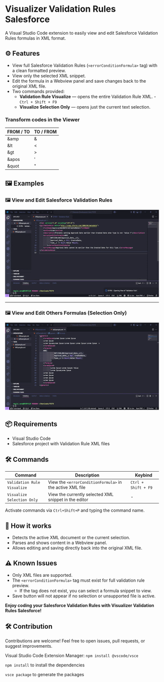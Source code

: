 # Visualizer Validation Rules Salesforce

A Visual Studio Code extension to easily view and edit Salesforce Validation Rules formulas in XML format.

## ⚙️ Features

- View full Salesforce Validation Rules (`<errorConditionFormula>` tag) with a clean formatted preview.
- View only the selected XML snippet.
- Edit the formula in a Webview panel and save changes back to the original XML file.
- Two commands provided:
  - **Validation Rule Visualize** — opens the entire Validation Rule XML. - `Ctrl + Shift + F9`
  - **Visualize Selection Only** — opens just the current text selection.

### Transform codes in the Viewer
| FROM / TO   | TO / FROM  |
|-------------|------------|
| &amp        |     &      |
| &lt         |     <      |
| &gt         |     >      |
| &apos       |     '      |
| &quot       |     "      |

## 🖼️ Examples

### 🖼️ View and Edit Salesforce Validation Rules

![Validation Rules - 1](media/SFVRV-1.gif)

---

### 🖼️ View and Edit Others Formulas (Selection Only)

![Validation Rules - 1](media/SFVRV-2.gif)


## 📦 Requirements

- Visual Studio Code
- Salesforce project with Validation Rule XML files

## 🛠️ Commands

| Command                     | Description                                         | Keybind                  |
|-----------------------------|-----------------------------------------------------| -------------------------| 
| `Validation Rule Visualize` | View the `<errorConditionFormula>` in the active XML file | `Ctrl + Shift + F9` |
| `Visualize Selection Only`  | View the currently selected XML snippet in the editor | - |

Activate commands via `Ctrl+Shift+P` and typing the command name.

## 🧪 How it works

- Detects the active XML document or the current selection.
- Parses and shows content in a Webview panel.
- Allows editing and saving directly back into the original XML file.

## ⚠️ Known Issues

- Only XML files are supported.
- The `<errorConditionFormula>` tag must exist for full validation rule preview.
  - If the tag does not exist, you can select a formula snippet to view.
- Save button will not appear if no selection or unsupported file is active.

**Enjoy coding your Salesforce Validation Rules with Visualizer Validation Rules Salesforce!**

## 🛠️ Contribution
Contributions are welcome!
Feel free to open issues, pull requests, or suggest improvements.

Visual Studio Code Extension Manager: ```npm install @vscode/vsce```

```npm install``` to install the dependencies

```vsce package``` to generate the packages